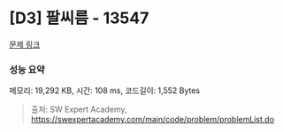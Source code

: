 # [D3] 팔씨름 - 13547 

[문제 링크](https://swexpertacademy.com/main/code/problem/problemDetail.do?contestProbId=AX6PP9G6p1sDFAS9) 

### 성능 요약

메모리: 19,292 KB, 시간: 108 ms, 코드길이: 1,552 Bytes



> 출처: SW Expert Academy, https://swexpertacademy.com/main/code/problem/problemList.do